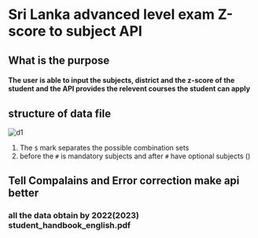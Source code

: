 # Sri Lanka advanced level exam Z-score to subject API

## What is the purpose

#### The user is able to input the subjects, district and the z-score of the student and the API provides the relevent courses the student can apply


## structure of data file 
![d1](https://github.com/Dileesha-abilash/Z_score_api/assets/94125793/d6e3b978-c010-4e7f-bb6f-02b2db9aab33)
1. The `$` mark separates the possible combination sets
2. before the  `#` is mandatory subjects and after `#` have optional subjects ()

## Tell Compalains and Error correction make api better  

### all the data obtain by 2022(2023) student_handbook_english.pdf
